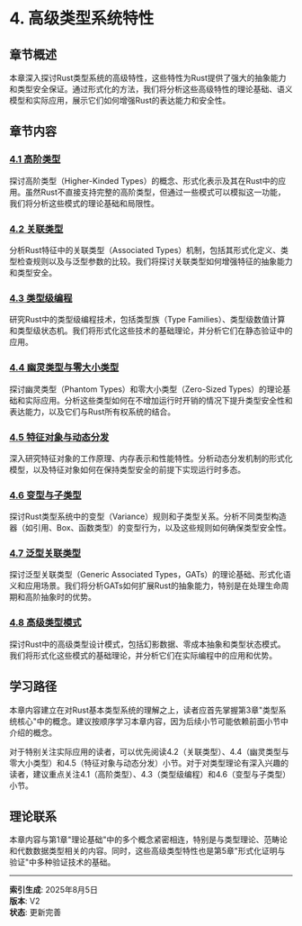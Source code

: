 # 4. 高级类型系统特性

## 章节概述

本章深入探讨Rust类型系统的高级特性，这些特性为Rust提供了强大的抽象能力和类型安全保证。通过形式化的方法，我们将分析这些高级特性的理论基础、语义模型和实际应用，展示它们如何增强Rust的表达能力和安全性。

## 章节内容

### [4.1 高阶类型](./01_higher_kinded_types.md)

探讨高阶类型（Higher-Kinded Types）的概念、形式化表示及其在Rust中的应用。虽然Rust不直接支持完整的高阶类型，但通过一些模式可以模拟这一功能，我们将分析这些模式的理论基础和局限性。

### [4.2 关联类型](./02_associated_types.md)

分析Rust特征中的关联类型（Associated Types）机制，包括其形式化定义、类型检查规则以及与泛型参数的比较。我们将探讨关联类型如何增强特征的抽象能力和类型安全。

### [4.3 类型级编程](./03_type_level_programming.md)

研究Rust中的类型级编程技术，包括类型族（Type Families）、类型级数值计算和类型级状态机。我们将形式化这些技术的基础理论，并分析它们在静态验证中的应用。

### [4.4 幽灵类型与零大小类型](./04_phantom_and_zero_sized_types.md)

探讨幽灵类型（Phantom Types）和零大小类型（Zero-Sized Types）的理论基础和实际应用。分析这些类型如何在不增加运行时开销的情况下提升类型安全性和表达能力，以及它们与Rust所有权系统的结合。

### [4.5 特征对象与动态分发](./05_trait_objects_and_dynamic_dispatch.md)

深入研究特征对象的工作原理、内存表示和性能特性。分析动态分发机制的形式化模型，以及特征对象如何在保持类型安全的前提下实现运行时多态。

### [4.6 变型与子类型](./06_variance_and_subtyping.md)

探讨Rust类型系统中的变型（Variance）规则和子类型关系。分析不同类型构造器（如引用、Box、函数类型）的变型行为，以及这些规则如何确保类型安全性。

### [4.7 泛型关联类型](./07_generic_associated_types.md)

探讨泛型关联类型（Generic Associated Types，GATs）的理论基础、形式化语义和应用场景。我们将分析GATs如何扩展Rust的抽象能力，特别是在处理生命周期和高阶抽象时的优势。

### [4.8 高级类型模式](./08_advanced_type_patterns.md)

探讨Rust中的高级类型设计模式，包括幻影数据、零成本抽象和类型状态模式。我们将形式化这些模式的基础理论，并分析它们在实际编程中的应用和优势。

## 学习路径

本章内容建立在对Rust基本类型系统的理解之上，读者应首先掌握第3章"类型系统核心"中的概念。建议按顺序学习本章内容，因为后续小节可能依赖前面小节中介绍的概念。

对于特别关注实际应用的读者，可以优先阅读4.2（关联类型）、4.4（幽灵类型与零大小类型）和4.5（特征对象与动态分发）小节。对于对类型理论有深入兴趣的读者，建议重点关注4.1（高阶类型）、4.3（类型级编程）和4.6（变型与子类型）小节。

## 理论联系

本章内容与第1章"理论基础"中的多个概念紧密相连，特别是与类型理论、范畴论和代数数据类型相关的内容。同时，这些高级类型特性也是第5章"形式化证明与验证"中多种验证技术的基础。

---

**索引生成**: 2025年8月5日  
**版本**: V2  
**状态**: 更新完善
